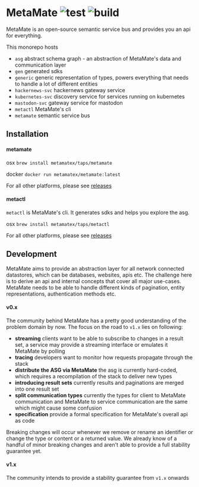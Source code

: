 # MetaMate ![test](https://github.com/metamatex/metamate/workflows/test/badge.svg) ![build](https://github.com/metamatex/metamate/workflows/build/badge.svg)

MetaMate is an open-source semantic service bus and provides you an api for everything.

This monorepo hosts
- `asg` abstract schema graph - an abstraction of MetaMate's data and communication layer
- `gen` generated sdks
- `generic` generic representation of types, powers everything that needs to handle a lot of different entities
- `hackernews-svc` hackernews gateway service
- `kubernetes-svc` discovery service for services running on kubernetes
- `mastodon-svc` gateway service for mastodon
- `metactl` MetaMate's cli
- `metamate` semantic service bus

## Installation

#### metamate

osx `brew install metamatex/taps/metamate`

docker `docker run metamatex/metamate:latest`

For all other platforms, please see [releases](https://github.com/metamatex/metamate/releases)

#### metactl

`metactl` is MetaMate's cli. It generates sdks and helps you explore the asg.

osx `brew install metamatex/taps/metactl`

For all other platforms, please see [releases](https://github.com/metamatex/metamate/releases)

## Development

MetaMate aims to provide an abstraction layer for all network connected datastores, which can be databases, websites, apis etc. The challenge here is to derive an api and internal concepts that cover all major use-cases. MetaMate needs to be able to handle different kinds of pagination, entity representations, authentication methods etc.

#### v0.x

The community behind MetaMate has a pretty good understanding of the problem domain by now. The focus on the road to `v1.x` lies on following:

- **streaming** clients want to be able to subscribe to changes in a result set, a service may provide a streaming interface or emulates it MetaMate by polling
- **tracing** developers want to monitor how requests propagate through the stack
- **distribute the ASG via MetaMate** the asg is currently hard-coded, which requires a recompilation of the stack to deliver new types
- **introducing result sets** currently results and paginations are merged into one result set
- **split communication types** currently the types for client to MetaMate communication and MetaMate to service communication are the same which might cause some confusion
- **specification** provide a formal specification for MetaMate's overall api as code

Breaking changes will occur whenever we remove or rename an identifier or change the type or content or a returned value. We already know of a handful of minor breaking changes and aren't able to provide a full stability guarantee yet.

#### v1.x

The community intends to provide a stability guarantee from `v1.x` onwards